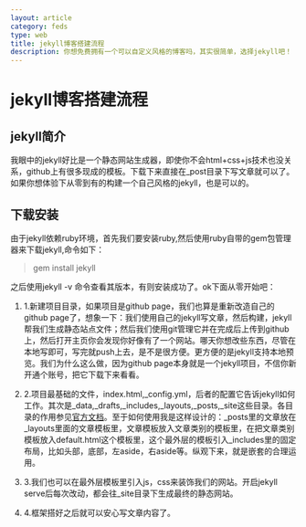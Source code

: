 ```yaml
---
layout: article
category: feds
type: web
title: jekyll博客搭建流程
description: 你想免费拥有一个可以自定义风格的博客吗，其实很简单，选择jekyll吧！
---
```


# jekyll博客搭建流程

## jekyll简介

我眼中的jekyll好比是一个静态网站生成器，即使你不会html+css+js技术也没关系，github上有很多现成的模板。下载下来直接在_post目录下写文章就可以了。如果你想体验下从零到有的构建一个自己风格的jekyll，也是可以的。

## 下载安装

由于jekyll依赖ruby环境，首先我们要安装ruby,然后使用ruby自带的gem包管理器来下载jekyll,命令如下：

>gem install jekyll  

之后使用jekyll -v 命令查看其版本，有则安装成功了。ok下面从零开始吧：

1.  1.新建项目目录，如果项目是github page，我们也算是重新改造自己的github page了，想象一下：我们使用自己的jekyll写文章，然后构建，jekyll帮我们生成静态站点文件；然后我们使用git管理它并在完成后上传到github上，然后打开主页你会发现你好像有了一个网站。哪天你想改些东西，尽管在本地写即可，写完就push上去，是不是很方便。更方便的是jekyll支持本地预览。我们为什么这么做，因为github&nbsp;page本身就是一个jekyll项目，不信你新开通个账号，把它下载下来看看。   
2.  2.项目最基础的文件，index.html,_config.yml，后者的配置它告诉jekyll如何工作。其次是_data,_drafts,_includes,_layouts,_posts,_site这些目录。各目录的作用参见[官方文档](https://www.jekyll.com.cn/docs/structure/)。至于如何使用我是这样设计的：_posts里的文章放在_layouts里面的文章模板里，文章模板放入文章类别的模板里，在把文章类别模板放入default.html这个模板里，这个最外层的模板引入_includes里的固定布局，比如头部，底部，左aside，右aside等。纵观下来，就是嵌套的合理运用。  

3.  3.我们也可以在最外层模板里引入js，css来装饰我们的网站。开启jekyll serve后每次改动，都会往_site目录下生成最终的静态网站。  

4.  4.框架搭好之后就可以安心写文章内容了。  




